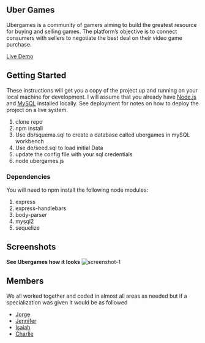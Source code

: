 ## Uber Games
Ubergames is a community of gamers aiming to build the greatest resource for buying and selling games. The platform’s objective is to connect consumers with sellers to negotiate the best deal on their video game purchase.

[Live Demo](https://ubergames.herokuapp.com/)

## Getting Started

These instructions will get you a copy of the project up and running on your local machine for development. I will assume that you already have [Node.js](https://nodejs.org/en/) and [MySQL](https://www.mysql.com/) installed locally. See deployment for notes on how to deploy the project on a live system.

1. clone repo
2. npm install
3. Use db/squema.sql to create a database called ubergames in mySQL workbench
4. Use de/seed.sql to load initial Data
4. update the config file with your sql credentials
5. node ubergames.js

### Dependencies
You will need to npm install the following node modules:

1.  express
2.  express-handlebars
4.  body-parser
5.  mysql2
6.  sequelize

## Screenshots
**See Ubergames how it looks**
![screenshot-1](/public/ubergames_ss.png)


## Members
 We all worked together and coded in almost all areas as needed but if a specialization was given it would be as followed
- [Jorge](https://github.com/ColinJohnson747) 
- [Jennifer](https://github.com/jvernot) 
- [Isaiah](https://github.com/Elliotmrgn) 
- [Charlie](https://github.com/samuelguevara98) 